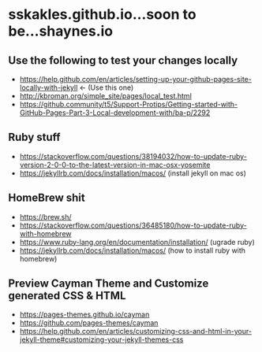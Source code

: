 # sskakles.github.io...soon to be...shaynes.io

## Use the following to test your changes locally
- https://help.github.com/en/articles/setting-up-your-github-pages-site-locally-with-jekyll <- (Use this one)
- http://kbroman.org/simple_site/pages/local_test.html 
- https://github.community/t5/Support-Protips/Getting-started-with-GitHub-Pages-Part-3-Local-development-with/ba-p/2292

## Ruby stuff
- https://stackoverflow.com/questions/38194032/how-to-update-ruby-version-2-0-0-to-the-latest-version-in-mac-osx-yosemite
- https://jekyllrb.com/docs/installation/macos/ (install jekyll on mac os)

## HomeBrew shit 
- https://brew.sh/
- https://stackoverflow.com/questions/36485180/how-to-update-ruby-with-homebrew
- https://www.ruby-lang.org/en/documentation/installation/ (ugrade ruby)
- https://jekyllrb.com/docs/installation/macos/ (how to install ruby with homebrew)

## Preview Cayman Theme and Customize generated CSS & HTML 
- https://pages-themes.github.io/cayman
- https://github.com/pages-themes/cayman
- https://help.github.com/en/articles/customizing-css-and-html-in-your-jekyll-theme#customizing-your-jekyll-themes-css